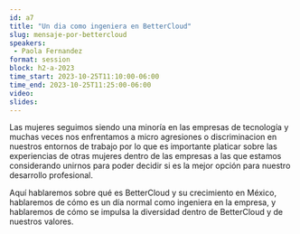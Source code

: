 ```yaml
---
id: a7
title: "Un dia como ingeniera en BetterCloud"
slug: mensaje-por-bettercloud
speakers:
 - Paola Fernandez
format: session
block: h2-a-2023
time_start: 2023-10-25T11:10:00-06:00
time_end: 2023-10-25T11:25:00-06:00
video:
slides:
---
```


Las mujeres seguimos siendo una minoría en las empresas de tecnología y muchas veces nos enfrentamos a micro agresiones o discriminacion en nuestros entornos de trabajo por lo que es importante platicar sobre las experiencias de otras mujeres dentro de las empresas a las que estamos considerando unirnos para poder decidir si es la mejor opción para nuestro desarrollo profesional.

Aquí hablaremos sobre qué es BetterCloud y su crecimiento en México, hablaremos de cómo es un día normal como ingeniera en la empresa, y hablaremos de cómo se impulsa la diversidad dentro de BetterCloud y de nuestros valores.